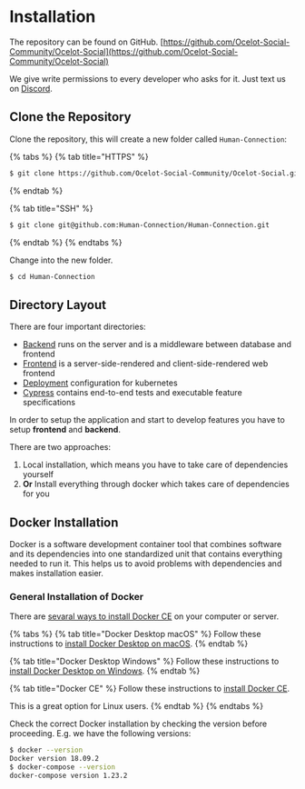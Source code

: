 # Installation

The repository can be found on GitHub. [https://github.com/Ocelot-Social-Community/Ocelot-Social](https://github.com/Ocelot-Social-Community/Ocelot-Social)

We give write permissions to every developer who asks for it. Just text us on
[Discord](https://discord.gg/6ub73U3).

## Clone the Repository


Clone the repository, this will create a new folder called `Human-Connection`:

{% tabs %}
{% tab title="HTTPS" %}
```bash
$ git clone https://github.com/Ocelot-Social-Community/Ocelot-Social.git
```
{% endtab %}

{% tab title="SSH" %}
```bash
$ git clone git@github.com:Human-Connection/Human-Connection.git
```
{% endtab %}
{% endtabs %}

Change into the new folder.

```bash
$ cd Human-Connection
```

## Directory Layout

There are four important directories:
* [Backend](./backend) runs on the server and is a middleware between database and frontend
* [Frontend](./webapp) is a server-side-rendered and client-side-rendered web frontend
* [Deployment](./deployment) configuration for kubernetes
* [Cypress](./cypress) contains end-to-end tests and executable feature specifications

In order to setup the application and start to develop features you have to
setup **frontend** and **backend**.

There are two approaches:

1. Local installation, which means you have to take care of dependencies yourself
2. **Or** Install everything through docker which takes care of dependencies for you

## Docker Installation

Docker is a software development container tool that combines software and its dependencies into one standardized unit that contains everything needed to run it. This helps us to avoid problems with dependencies and makes installation easier.

### General Installation of Docker

There are [sevaral ways to install Docker CE](https://docs.docker.com/install/) on your computer or server.

{% tabs %}
{% tab title="Docker Desktop macOS" %}
Follow these instructions to [install Docker Desktop on macOS](https://docs.docker.com/docker-for-mac/install/).
{% endtab %}

{% tab title="Docker Desktop Windows" %}
Follow these instructions to [install Docker Desktop on Windows](https://docs.docker.com/docker-for-windows/install/).
{% endtab %}

{% tab title="Docker CE" %}
Follow these instructions to [install Docker CE](https://docs.docker.com/install/).

This is a great option for Linux users.
{% endtab %}
{% endtabs %}

Check the correct Docker installation by checking the version before proceeding. E.g. we have the following versions:

```bash
$ docker --version
Docker version 18.09.2
$ docker-compose --version
docker-compose version 1.23.2
```


